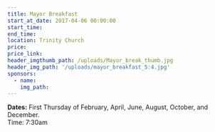 ```yaml
---
title: Mayor Breakfast
start_at_date: 2017-04-06 00:00:00
start_time:
end_time:
location: Trinity Church
price:
price_link:
header_imgthumb_path: /uploads/Mayor_break_thumb.jpg
header_img_path: '/uploads/mayor_breakfast_5:4.jpg'
sponsors:
  - name:
    img_path:
---
```



**Dates:** First Thursday of February, April, June, August, October, and December.
<br>Time: 7:30am
